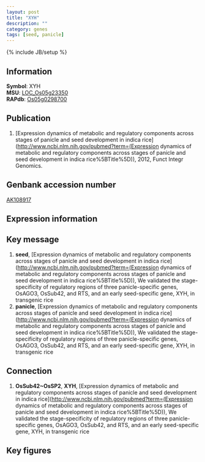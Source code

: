 ```yaml
---
layout: post
title: "XYH"
description: ""
category: genes
tags: [seed, panicle]
---
```

{% include JB/setup %}

## Information
__Symbol__: XYH  
__MSU__: [LOC_Os05g23350](http://rice.plantbiology.msu.edu/cgi-bin/ORF_infopage.cgi?orf=LOC_Os05g23350)  
__RAPdb__: [Os05g0298700](http://rapdb.dna.affrc.go.jp/viewer/gbrowse_details/irgsp1?name=Os05g0298700)  

## Publication
1. [Expression dynamics of metabolic and regulatory components across stages of panicle and seed development in indica rice](http://www.ncbi.nlm.nih.gov/pubmed?term=(Expression dynamics of metabolic and regulatory components across stages of panicle and seed development in indica rice%5BTitle%5D)), 2012, Funct Integr Genomics.

## Genbank accession number
[AK108917](http://www.ncbi.nlm.nih.gov/nuccore/AK108917)

## Expression information

## Key message
1. __seed__, [Expression dynamics of metabolic and regulatory components across stages of panicle and seed development in indica rice](http://www.ncbi.nlm.nih.gov/pubmed?term=(Expression dynamics of metabolic and regulatory components across stages of panicle and seed development in indica rice%5BTitle%5D)),  We validated the stage-specificity of regulatory regions of three panicle-specific genes, OsAGO3, OsSub42, and RTS, and an early seed-specific gene, XYH, in transgenic rice
2. __panicle__, [Expression dynamics of metabolic and regulatory components across stages of panicle and seed development in indica rice](http://www.ncbi.nlm.nih.gov/pubmed?term=(Expression dynamics of metabolic and regulatory components across stages of panicle and seed development in indica rice%5BTitle%5D)),  We validated the stage-specificity of regulatory regions of three panicle-specific genes, OsAGO3, OsSub42, and RTS, and an early seed-specific gene, XYH, in transgenic rice

## Connection
1. __OsSub42~OsSP2__, __XYH__, [Expression dynamics of metabolic and regulatory components across stages of panicle and seed development in indica rice](http://www.ncbi.nlm.nih.gov/pubmed?term=(Expression dynamics of metabolic and regulatory components across stages of panicle and seed development in indica rice%5BTitle%5D)),  We validated the stage-specificity of regulatory regions of three panicle-specific genes, OsAGO3, OsSub42, and RTS, and an early seed-specific gene, XYH, in transgenic rice

## Key figures


